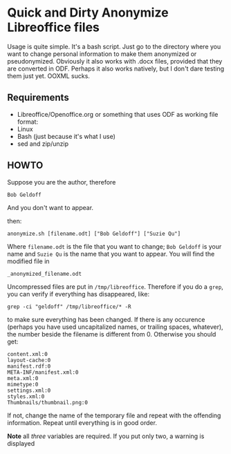 # Quick and Dirty Anonymize Libreoffice files

Usage is quite simple. It's a bash script. Just go to the directory where you want to change personal information to make them anonymized or pseudonymized. Obviously it also works with .docx files, provided that they are converted in ODF. Perhaps it also works natively, but I don't dare testing them just yet. OOXML sucks.

## Requirements

- Libreoffice/Openoffice.org or something that uses ODF as working file format:
- Linux 
- Bash (just because it's what I use)
- sed and zip/unzip

## HOWTO

Suppose you are the author, therefore

	Bob Geldoff

And you don't want to appear.

then:

	anonymize.sh [filename.odt] ["Bob Geldoff"] ["Suzie Qu"]

Where `filename.odt` is the file that you want to change; `Bob Geldoff` is your name and `Suzie Qu` is the name that you want to appear. You will find the modified file in 

	_anonymized_filename.odt

Uncompressed files are put in `/tmp/libreoffice`.  Therefore if you do a `grep`, you can verify if everything has disappeared, like:

	grep -ci "geldoff" /tmp/libreoffice/* -R

to make sure everything has been changed. If there is any occurence (perhaps you have used uncapitalized names, or trailing spaces, whatever), the number beside the filename is different from 0. Otherwise you should get:

	content.xml:0
	layout-cache:0
	manifest.rdf:0
	META-INF/manifest.xml:0
	meta.xml:0
	mimetype:0
	settings.xml:0
	styles.xml:0
	Thumbnails/thumbnail.png:0

If not, change the name of the temporary file and repeat with the offending information. Repeat until everything is in good order.

**Note** all *three* variables are required. If you put only two, a warning is displayed 

